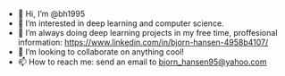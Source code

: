 - 👋 Hi, I’m @bh1995
- 👀 I’m interested in deep learning and computer science.
- 🌱 I’m always doing deep learning projects in my free time, proffesional information: https://www.linkedin.com/in/bjorn-hansen-4958b4107/ 
- 💞️ I’m looking to collaborate on anything cool!
- 📫 How to reach me: send an email to bjorn_hansen95@yahoo.com

<!---
bh1995/bh1995 is a ✨ special ✨ repository because its `README.md` (this file) appears on your GitHub profile.
You can click the Preview link to take a look at your changes.
--->
